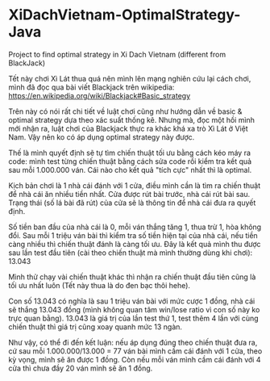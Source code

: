 # XiDachVietnam-OptimalStrategy-Java
 Project to find optimal strategy in Xi Dach Vietnam (different from BlackJack)

Tết này chơi Xì Lát thua quá nên mình lên mạng nghiên cứu lại cách chơi, mình đã đọc qua bài viết Blackjack trên wikipedia: https://en.wikipedia.org/wiki/Blackjack#Basic_strategy

Trên này có nói rất chi tiết về luật chơi cũng như hướng dẫn về basic & optimal strategy dựa theo xác suất thống kê. Nhưng mà, đọc một hồi mình mới nhận ra, luật chơi của Blackjack thực ra khác khá xa trò Xì Lát ở Việt Nam. Vậy nên ko có áp dụng optimal strategy này được.

Thế là mình quyết định sẽ tự tìm chiến thuật tối ưu bằng cách kéo máy ra code: mình test từng chiến thuật bằng cách sửa code rồi kiểm tra kết quả sau mỗi 1.000.000 ván. Cái nào cho kết quả "tích cực" nhất thì là optimal.

Kịch bản chơi là 1 nhà cái đánh với 1 cửa, điều mình cần là tìm ra chiến thuật để nhà cái ăn nhiều tiền nhất. Cửa được rút bài trước, nhà cái rút bài sau. Trạng thái (số lá bài đã rút) của cửa sẽ là thông tin để nhà cái đưa ra quyết định.

Số tiền ban đầu của nhà cái là 0, mỗi ván thắng tăng 1, thua trừ 1, hòa không đổi. Sau mỗi 1 triệu ván bài thì kiểm tra số tiền hiện tại của nhà cái, nếu tiền càng nhiều thì chiến thuật đánh là càng tối ưu. Đây là kết quả mình thu được sau lần test đầu tiên (cài theo chiến thuật mà mình thường dùng khi chơi): 13.043

Mình thử chạy vài chiến thuật khác thì nhận ra chiến thuật đầu tiên cũng là tối ưu nhất luôn (Tết này thua là do đen bạc thôi hehe).

Con số 13.043 có nghĩa là sau 1 triệu ván bài với mức cược 1 đồng, nhà cái sẽ thắng 13.043 đồng (mình không quan tâm win/lose ratio vì con số này ko trực quan bằng). 13.043 là giá trị của lần test thứ 1, test thêm 4 lần với cùng chiến thuật thì giá trị cũng xoay quanh mức 13 ngàn.

Như vậy, có thể đi đến kết luận: nếu áp dụng đúng theo chiến thuật đưa ra, cứ sau mỗi 1.000.000/13.000 = 77 ván bài mình cầm cái đánh với 1 cửa, theo kỳ vọng, mình sẽ ăn được 1 đồng. Còn nếu mỗi ván mình cầm cái đánh với 4 cửa thì chưa đầy 20 ván mình sẽ ăn 1 đồng.
